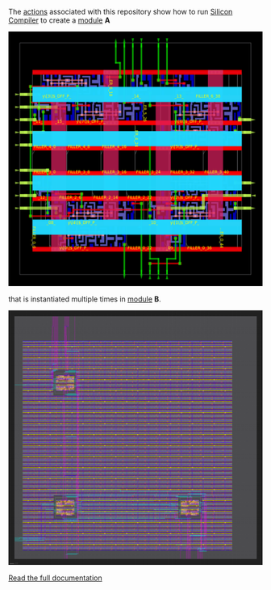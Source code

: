 The [actions](https://github.com/philiprbrenan/siliconCompiler_modAInModB/actions)
associated with this repository show how to run [Silicon Compiler](https://docs.siliconcompiler.com/en/latest/index.html) to create
a [module](https://en.wikipedia.org/wiki/Modular_programming) **A**

![Module A](doc/source/_images/A.png)

that is instantiated multiple times in [module](https://en.wikipedia.org/wiki/Modular_programming) **B**.

![Module B](doc/source/_images/B.png)

[Read the full documentation](https://siliconcompiler-modainmodb.readthedocs.io/en/latest/)
